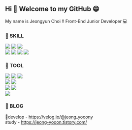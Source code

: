## Hi 👋 Welcome to my GitHub 😁
My name is Jeongyun Choi ‼ Front-End Junior Developer 💻

### 🌈 SKILL
<div align=left>
  <img src="https://img.shields.io/badge/c-A8B9CC?style=flat-square&logo=C&logoColor=white">
  <img src="https://img.shields.io/badge/Java-007396?style=flat&logo=OpenJDK&logoColor=white"/>
  <img src="https://img.shields.io/badge/python-3776AB?style=flat-square&logo=Python&logoColor=white">
  <br>
  <img src="https://img.shields.io/badge/html5-E34F26?style=flat-square&logo=HTML5&logoColor=white">
  <img src="https://img.shields.io/badge/css3-1572B6?style=flat-square&logo=CSS3&logoColor=white">
  <img src="https://img.shields.io/badge/javascript-F7DF1E?style=flat-square&logo=JavaScript&logoColor=white">
  <img src="https://img.shields.io/badge/react-61DAFB?style=flat-square&logo=React&logoColor=white">
  <!-- <img src="https://img.shields.io/badge/JAVA-007396?style=for-the-badge&logo=JAVA&logoColor=white"> -->
  <!-- <img src="https://img.shields.io/badge/MySQL-4479A1?style=for-the-badge&logo=MySQL&logoColor=white"> -->
  <!-- <img src="https://img.shields.io/badge/Oracle-F80000?style=for-the-badge&logo=Oracle&logoColor=white"> -->
</div>

### 🌈 TOOL
<div align=left>
  <img src="https://img.shields.io/badge/github-181717?style=for-the-badge&logo=github&logoColor=white">
  <img src="https://img.shields.io/badge/notion-000000?style=for-the-badge&logo=Notion&logoColor=white">
  <img src="https://img.shields.io/badge/velog-20C997?style=for-the-badge&logo=Velog&logoColor=white">
  <br>
  <img src="https://img.shields.io/badge/confluence-172B4D?style=for-the-badge&logo=Confluence&logoColor=white">
  <img src="https://img.shields.io/badge/zira-0052CC?style=for-the-badge&logo=Zira&logoColor=white">
  <br>
  <img src="https://img.shields.io/badge/slack-4A154B?style=for-the-badge&logo=Slack&logoColor=white">
  <img src="https://img.shields.io/badge/microsoftteams-6264A7?style=for-the-badge&logo=MicrosoftTeams&logoColor=white">
  <!-- <img src="https://img.shields.io/badge/Eclipse-2C2255?style=for-the-badge&logo=Eclipse%20IDE&logoColor=white"> -->
  <!-- <img src="https://img.shields.io/badge/aws-232F3E?style=for-the-badge&logo=aws&logoColor=white"> -->
  <br>
  <img src="https://img.shields.io/badge/figma-F24E1E?style=for-the-badge&logo=Figma&logoColor=white">
  
</div>

### 🌈 BLOG
develop - https://velog.io/@jeong_yooony <br>
study - https://jeong-yooon.tistory.com/


<!--
**jeong-yooon/jeong-yooon** is a ✨ _special_ ✨ repository because its `README.md` (this file) appears on your GitHub profile.

Here are some ideas to get you started:

- 🔭 I’m currently working on ...
- 🌱 I’m currently learning ...
- 👯 I’m looking to collaborate on ...
- 🤔 I’m looking for help with ...
- 💬 Ask me about ...
- 📫 How to reach me: ...
- 😄 Pronouns: ...
- ⚡ Fun fact: ...
-->
